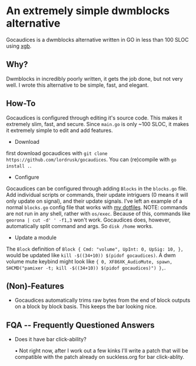 # An extremely simple dwmblocks alternative
Gocaudices is a dwmblocks alternative written in GO in less than 100 SLOC using [xgb](https://github.com/BurntSushi/xgb).

## Why?
Dwmblocks in incredibly poorly written, it gets the job done, but not very well. I wrote this alternative to be simple, fast, and elegant.

## How-To
Gocaudices is configured through editing it's source code. This makes it extremely slim, fast, and secure. Since `main.go` is only ~100 SLOC, it makes it extremely simple to edit and add features.

- Download

first download gocaudices with `git clone https://github.com/lordrusk/gocaudices`. You can (re)compile with `go install .`.

- Configure

Gocaudices can be configured through adding `Blocks` in the `blocks.go` file. Add individual scripts or commands, their update intriguers (0 means it will only update on signal), and their update signals. I've left an example of a normal `blocks.go` config file that works with [my dotfiles](https://github.com/lordrusk/artixdwm). NOTE: commands are not run in any shell, rather with `os/exec`. Because of this, commands like `georona | cut -d' ' -f1,3` won't work. Gocaudices does, however, automatically split command and args. So `disk /home` works.

- Update a module

The `Block` definition of `Block { Cmd: "volume", UpInt: 0, UpSig: 10, },` would be updated like `kill -$((34+10)) $(pidof gocaudices)`. A dwm volume mute keybind might look like `{ 0, XF86XK_AudioMute, spawn, SHCMD("pamixer -t; kill -$((34+10)) $(pidof gocaudices)") },`.

## (Non)-Features

+ Gocaudices automatically trims raw bytes from the end of block outputs on a block by block basis. This keeps the bar looking nice.

## FQA -- Frequently Questioned Answers

+ Does it have bar click-ability?

	• Not right now, after I work out a few kinks I'll write a patch that will be compatible with the patch already on suckless.org for bar click-ablity.
